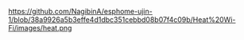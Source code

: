 https://github.com/NagibinA/esphome-ujin-1/blob/38a9926a5b3effe4d1dbc351cebbd08b07f4c09b/Heat%20Wi-Fi/images/heat.png

